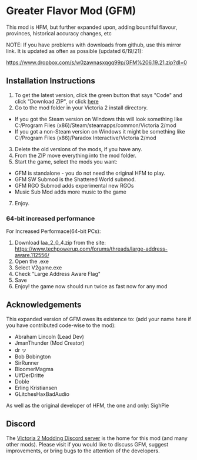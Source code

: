 # Greater Flavor Mod (GFM)

This mod is HFM, but further expanded upon, adding bountiful flavour, provinces, historical accuracy changes, etc

NOTE: If you have problems with downloads from github, use this mirror link. It is updated as often as possible (updated 6/19/21):

https://www.dropbox.com/s/w0zawnasxqgq99p/GFM%206.19.21.zip?dl=0

## Installation Instructions

1. To get the latest version, click the green button that says "Code" and click "Download ZIP", or click [here](https://github.com/JmanThunder/HFM-Expanded/archive/refs/heads/master.zip)
2. Go to the mod folder in your Victoria 2 install directory. 
  * If you got the Steam version on Windows this will look something like C:/Program Files (x86)/Steam/steamapps/common/Victoria 2/mod
  * If you got a non-Steam version on Windows it might be something like C:/Program Files (x86)/Paradox Interactive/Victoria 2/mod
3. Delete the old versions of the mods, if you have any.
4. From the ZIP move everything into the mod folder.
5. Start the game, select the mods you want:
  * GFM is standalone - you do not need the original HFM to play.
  * GFM SW Submod is the Shattered World submod.
  * GFM RGO Submod adds experimental new RGOs
  * Music Sub Mod adds more music to the game
7. Enjoy.

### 64-bit increased performance

For Increased Performace(64-bit PCs):
1. Download laa_2_0_4.zip from the site: https://www.techpowerup.com/forums/threads/large-address-aware.112556/
2. Open the .exe
3. Select V2game.exe 
4. Check "Large Address Aware Flag"
5. Save
6. Enjoy! the game now should run twice as fast now for any mod

## Acknowledgements

This expanded version of GFM owes its existence to: (add your name here if you have contributed code-wise to the mod): 
* Abraham Lincoln (Lead Dev)
* JmanThunder (Mod Creator)
* dr ッ
* Bob Bobington
* SirRunner
* BloomerMagma
* UlfDerDritte
* Doble
* Erling Kristiansen
* GLitchesHaxBadAudio


As well as the original developer of HFM, the one and only: SighPie

## Discord

The [Victoria 2 Modding Discord server](https://discord.gg/qz73ZEH) is the home for this mod (and many other mods). Please visit if you would like to discuss GFM, suggest improvements, or bring bugs to the attention of the developers.
